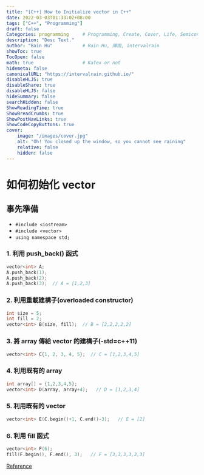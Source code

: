 ```yaml
---
title: "[C++] How to Initialize vector in C++"
date: 2022-03-03T01:33:02+08:00
tags: ["C++", "Programming"]
draft: false
Categories: programming     # Programming, Create, Cover, Life, Semiconductor, Leetcode, Daily
description: "Desc Text."                     
author: "Rain Hu"           # Rain Hu, 陣雨, intervalrain
showToc: true
TocOpen: false
math: true                  # KaTex or not
hidemeta: false
canonicalURL: "https://intervalrain.github.io/"
disableHLJS: true
disableShare: true
disableHLJS: false
hideSummary: false
searchHidden: false
ShowReadingTime: true
ShowBreadCrumbs: true
ShowPostNavLinks: true
ShowCodeCopyButtons: true
cover:
    image: "/images/cover.jpg"
    alt: "Oh! You closed up the window, so you cannot see raining"
    relative: false
    hidden: false
---
```

# 如何初始化 vector
## 事先準備
+ `#include <iostream>`
+ `#include <vector>`
+ `using namespace std;`

### 1. 利用 push_back() 函式
```Cpp
vector<int> A;
A.push_back(1);
A.push_back(2);
A.push_back(3);  // A = [1,2,3]
```

### 2. 利用重載建構子(overloaded constructor)
```Cpp
int size = 5;
int fill = 2;
vector<int> B(size, fill);  // B = [2,2,2,2,2]
```

### 3. 將 array 傳給 vector 的建構子(-std=c++11)
```Cpp
vector<int> C{1, 2, 3, 4, 5};  // C = [1,2,3,4,5]
```

### 4. 利用既有的 array
```Cpp
int array[] = {1,2,3,4,5};
vector<int> D(array, array+4);   // D = [1,2,3,4]
```

### 5. 利用既有的 vector
```Cpp
vector<int> E(C.begin()+1, C.end()-3);   // E = [2]
```
   
### 6. 利用 fill 函式
```Cpp
vector<int> F(6);
fill(F.begin(), F.end(), 3);   // F = [3,3,3,3,3,3]
```

[Reference](https://www.simplilearn.com/tutorials/cpp-tutorial/how-to-initialize-a-vector-in-cpp)